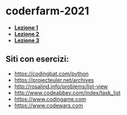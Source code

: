 # coderfarm-2021

- **[Lezione 1](/Lezione%2001)**
- **[Lezione 2](/Lezione%2002)**
- **[Lezione 3](/Lezione%2003)**

## Siti con esercizi:
- https://codingbat.com/python
- https://projecteuler.net/archives
- http://rosalind.info/problems/list-view
- http://www.codeabbey.com/index/task_list
- https://www.codingame.com
- https://www.codewars.com
